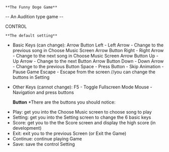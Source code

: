     **The Funny Doge Game**
  -- An Audition type game --

CONTROL

    **The default setting**
* Basic Keys (can change):
Arrow Button Left  - Left Arrow  - Change to the previous song in Choose Music Screen
Arrow Button Right - Right Arrow - Change to the next song in Choose Music Screen
Arrow Button Up    - Up Arrow    - Change to the next Button 
Arrow Button Down  - Down Arrow  - Change to the previous Button 
Space              - Press Button - Skip Animation - Pause Game
Escape             - Escape from the screen
//you can change the buttons in Setting

* Other Keys (cannot change):
F5                 - Toggle Fullscreen Mode
Mouse              - Navigation and press buttons





    **Button**
*There are the buttons you should notice:
- Play: get you into the Choose Music screen to choose song to play
- Setting: get you into the Setting screen to change the 6 basic keys
- Score: get you to the the Score screen and display the high score (in development)
- Exit: exit you to the previous Screen (or Exit the Game)
- Continue: continue playing Game
- Save: save the control Setting
